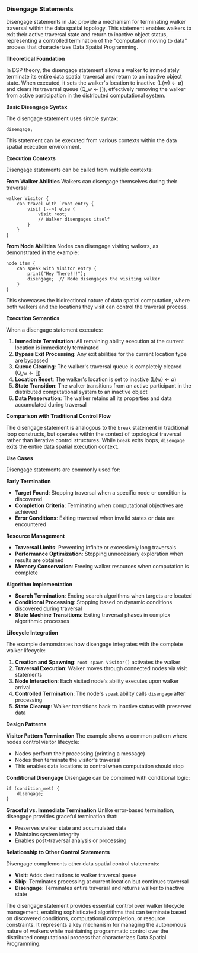 ### Disengage Statements
Disengage statements in Jac provide a mechanism for terminating walker traversal within the data spatial topology. This statement enables walkers to exit their active traversal state and return to inactive object status, representing a controlled termination of the "computation moving to data" process that characterizes Data Spatial Programming.

**Theoretical Foundation**

In DSP theory, the disengage statement allows a walker to immediately terminate its entire data spatial traversal and return to an inactive object state. When executed, it sets the walker's location to inactive (L(w) ← ∅) and clears its traversal queue (Q_w ← []), effectively removing the walker from active participation in the distributed computational system.

**Basic Disengage Syntax**

The disengage statement uses simple syntax:
```jac
disengage;
```

This statement can be executed from various contexts within the data spatial execution environment.

**Execution Contexts**

Disengage statements can be called from multiple contexts:

**From Walker Abilities**
Walkers can disengage themselves during their traversal:
```jac
walker Visitor {
    can travel with `root entry {
        visit [-->] else {
            visit root;
            // Walker disengages itself
        }
    }
}
```

**From Node Abilities**
Nodes can disengage visiting walkers, as demonstrated in the example:
```jac
node item {
    can speak with Visitor entry {
        print("Hey There!!!");
        disengage;  // Node disengages the visiting walker
    }
}
```

This showcases the bidirectional nature of data spatial computation, where both walkers and the locations they visit can control the traversal process.

**Execution Semantics**

When a disengage statement executes:

1. **Immediate Termination**: All remaining ability execution at the current location is immediately terminated
2. **Bypass Exit Processing**: Any exit abilities for the current location type are bypassed
3. **Queue Clearing**: The walker's traversal queue is completely cleared (Q_w ← [])
4. **Location Reset**: The walker's location is set to inactive (L(w) ← ∅)
5. **State Transition**: The walker transitions from an active participant in the distributed computational system to an inactive object
6. **Data Preservation**: The walker retains all its properties and data accumulated during traversal

**Comparison with Traditional Control Flow**

The disengage statement is analogous to the `break` statement in traditional loop constructs, but operates within the context of topological traversal rather than iterative control structures. While `break` exits loops, `disengage` exits the entire data spatial execution context.

**Use Cases**

Disengage statements are commonly used for:

**Early Termination**
- **Target Found**: Stopping traversal when a specific node or condition is discovered
- **Completion Criteria**: Terminating when computational objectives are achieved
- **Error Conditions**: Exiting traversal when invalid states or data are encountered

**Resource Management**
- **Traversal Limits**: Preventing infinite or excessively long traversals
- **Performance Optimization**: Stopping unnecessary exploration when results are obtained
- **Memory Conservation**: Freeing walker resources when computation is complete

**Algorithm Implementation**
- **Search Termination**: Ending search algorithms when targets are located
- **Conditional Processing**: Stopping based on dynamic conditions discovered during traversal
- **State Machine Transitions**: Exiting traversal phases in complex algorithmic processes

**Lifecycle Integration**

The example demonstrates how disengage integrates with the complete walker lifecycle:

1. **Creation and Spawning**: `root spawn Visitor()` activates the walker
2. **Traversal Execution**: Walker moves through connected nodes via visit statements
3. **Node Interaction**: Each visited node's ability executes upon walker arrival
4. **Controlled Termination**: The node's `speak` ability calls `disengage` after processing
5. **State Cleanup**: Walker transitions back to inactive status with preserved data

**Design Patterns**

**Visitor Pattern Termination**
The example shows a common pattern where nodes control visitor lifecycle:
- Nodes perform their processing (printing a message)
- Nodes then terminate the visitor's traversal
- This enables data locations to control when computation should stop

**Conditional Disengage**
Disengage can be combined with conditional logic:
```jac
if (condition_met) {
    disengage;
}
```

**Graceful vs. Immediate Termination**
Unlike error-based termination, disengage provides graceful termination that:
- Preserves walker state and accumulated data
- Maintains system integrity
- Enables post-traversal analysis or processing

**Relationship to Other Control Statements**

Disengage complements other data spatial control statements:
- **Visit**: Adds destinations to walker traversal queue
- **Skip**: Terminates processing at current location but continues traversal
- **Disengage**: Terminates entire traversal and returns walker to inactive state

The disengage statement provides essential control over walker lifecycle management, enabling sophisticated algorithms that can terminate based on discovered conditions, computational completion, or resource constraints. It represents a key mechanism for managing the autonomous nature of walkers while maintaining programmatic control over the distributed computational process that characterizes Data Spatial Programming.

